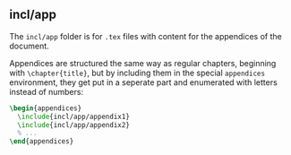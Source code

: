 ## incl/app

The `incl/app` folder is for `.tex` files with content for the appendices of the document.

Appendices are structured the same way as regular chapters, beginning with `\chapter{title}`, but by including them in the special `appendices` environment, they get put in a seperate part and enumerated with letters instead of numbers:

```latex
\begin{appendices}
  \include{incl/app/appendix1}
  \include{incl/app/appendix2}
  % ...
\end{appendices}
```

